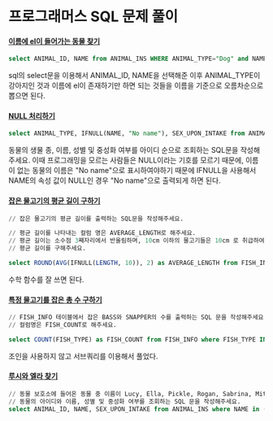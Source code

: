 # 프로그래머스 SQL 문제 풀이

#### [이름에 el이 들어가는 동물 찾기](https://school.programmers.co.kr/learn/courses/30/lessons/59047)

```sql
select ANIMAL_ID, NAME from ANIMAL_INS WHERE ANIMAL_TYPE="Dog" and NAME LIKE "%el%" order by NAME ASC
```

sql의 select문을 이용해서 ANIMAL_ID, NAME을 선택해준 이후 ANIMAL_TYPE이 강아지인 것과 이름에 el이 존재하기만 하면 되는 것들을 이름을 기준으로 오름차순으로 뽑으면 된다.

#### [NULL 처리하기](https://school.programmers.co.kr/learn/courses/30/lessons/59410)

```sql
select ANIMAL_TYPE, IFNULL(NAME, "No name"), SEX_UPON_INTAKE from ANIMAL_INS
```

동물의 생물 종, 이름, 성별 및 중성화 여부를 아이디 순으로 조회하는 SQL문을 작성해주세요. 이때 프로그래밍을 모르는 사람들은 NULL이라는 기호를 모르기 때문에, 이름이 없는 동물의 이름은 "No name"으로 표시하여야하기 때문에 IFNULL을 사용해서 NAME의 속성 값이 NULL인 경우 "No name"으로 출력되게 하면 된다.

#### [잡은 물고기의 평균 길이 구하기](https://school.programmers.co.kr/learn/courses/30/lessons/293259)

```sql
// 잡은 물고기의 평균 길이를 출력하는 SQL문을 작성해주세요.

// 평균 길이를 나타내는 컬럼 명은 AVERAGE_LENGTH로 해주세요.
// 평균 길이는 소수점 3째자리에서 반올림하며, 10cm 이하의 물고기들은 10cm 로 취급하여 /
// 평균 길이를 구해주세요.

select ROUND(AVG(IFNULL(LENGTH, 10)), 2) as AVERAGE_LENGTH from FISH_INFO
```

수학 함수를 잘 쓰면 된다.

#### [특정 물고기를 잡은 총 수 구하기](https://school.programmers.co.kr/learn/courses/30/lessons/298518)

```sql
// FISH_INFO 테이블에서 잡은 BASS와 SNAPPER의 수를 출력하는 SQL 문을 작성해주세요.
// 컬럼명은 FISH_COUNT로 해주세요.

select COUNT(FISH_TYPE) as FISH_COUNT from FISH_INFO where FISH_TYPE IN (select FISH_TYPE from FISH_NAME_INFO where FISH_NAME IN ('BASS', 'SNAPPER'))
```

조인을 사용하지 않고 서브쿼리를 이용해서 풀었다.

#### [루시와 엘라 찾기](https://school.programmers.co.kr/learn/courses/30/lessons/59046)

```sql
// 동물 보호소에 들어온 동물 중 이름이 Lucy, Ella, Pickle, Rogan, Sabrina, Mitty인
// 동물의 아이디와 이름, 성별 및 중성화 여부를 조회하는 SQL 문을 작성해주세요.
select ANIMAL_ID, NAME, SEX_UPON_INTAKE from ANIMAL_INS where NAME in ('Lucy', 'Ella', 'Pickle', 'Rogan', 'Sabrina', 'Mitty') order by ANIMAL_ID ASC
```
